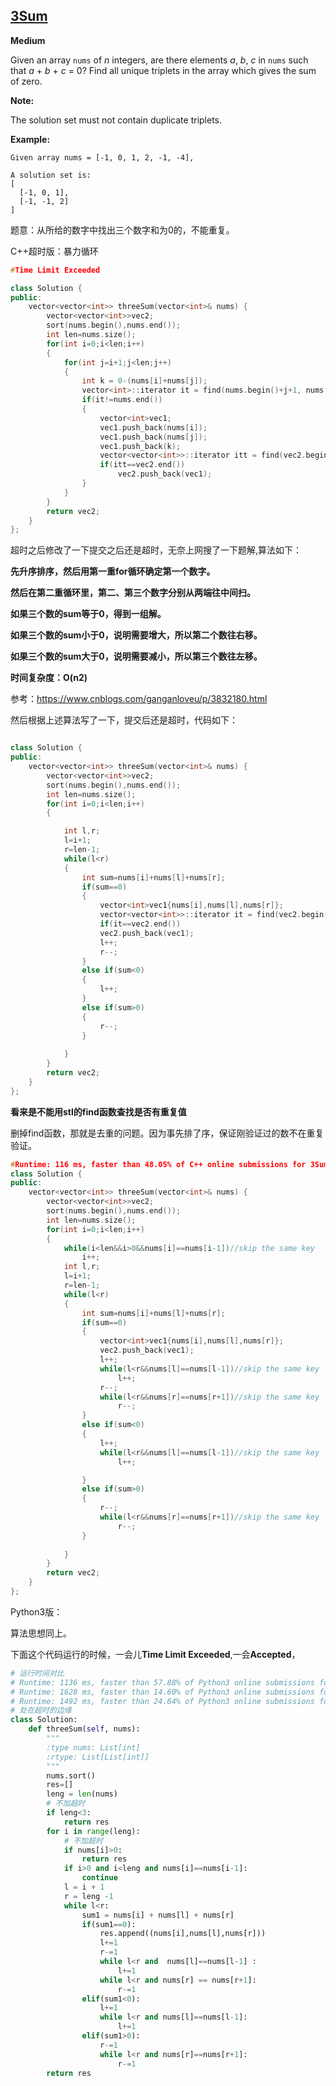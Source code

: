 ## [3Sum](https://leetcode.com/problems/3sum/)

**Medium**

Given an array `nums` of *n* integers, are there elements *a*, *b*, *c* in `nums` such that *a* + *b* + *c* = 0? Find all unique triplets in the array which gives the sum of zero.

**Note:**

The solution set must not contain duplicate triplets.

**Example:**

```
Given array nums = [-1, 0, 1, 2, -1, -4],

A solution set is:
[
  [-1, 0, 1],
  [-1, -1, 2]
]
```

题意：从所给的数字中找出三个数字和为0的，不能重复。

C++超时版：暴力循环

```c++
#Time Limit Exceeded

class Solution {
public:
    vector<vector<int>> threeSum(vector<int>& nums) {
        vector<vector<int>>vec2;
        sort(nums.begin(),nums.end());
        int len=nums.size(); 
        for(int i=0;i<len;i++)
        {
            for(int j=i+1;j<len;j++)
            {
                int k = 0-(nums[i]+nums[j]);
                vector<int>::iterator it = find(nums.begin()+j+1, nums.end(), k);
                if(it!=nums.end())
                {
                    vector<int>vec1;
                    vec1.push_back(nums[i]);
                    vec1.push_back(nums[j]);
                    vec1.push_back(k);
                    vector<vector<int>>::iterator itt = find(vec2.begin(),vec2.end(),vec1);
                    if(itt==vec2.end())
                        vec2.push_back(vec1);
                }
            }
        }
        return vec2; 
    }
};


```

超时之后修改了一下提交之后还是超时，无奈上网搜了一下题解,算法如下：

**先升序排序，然后用第一重for循环确定第一个数字。**

**然后在第二重循环里，第二、第三个数字分别从两端往中间扫。**

**如果三个数的sum等于0，得到一组解。**

**如果三个数的sum小于0，说明需要增大，所以第二个数往右移。**

**如果三个数的sum大于0，说明需要减小，所以第三个数往左移。**

**时间复杂度：O(n2)**

参考：https://www.cnblogs.com/ganganloveu/p/3832180.html

然后根据上述算法写了一下，提交后还是超时，代码如下：

```c++

class Solution {
public:
    vector<vector<int>> threeSum(vector<int>& nums) {
        vector<vector<int>>vec2;
        sort(nums.begin(),nums.end());
        int len=nums.size();
        for(int i=0;i<len;i++)
        {

            int l,r;
            l=i+1;
            r=len-1;
            while(l<r)
            {
                int sum=nums[i]+nums[l]+nums[r];
                if(sum==0)
                {
                    vector<int>vec1{nums[i],nums[l],nums[r]};
                    vector<vector<int>>::iterator it = find(vec2.begin(),vec2.end(),vec1);
                    if(it==vec2.end())
                    vec2.push_back(vec1);
                    l++;
                    r--;
                }
                else if(sum<0)
                {
                    l++;
                }
                else if(sum>0)
                {
                    r--;
                }
                
            }
        }
        return vec2; 
    }
};


```

**看来是不能用stl的find函数查找是否有重复值**

删掉find函数，那就是去重的问题。因为事先排了序，保证刚验证过的数不在重复验证。

```c++
#Runtime: 116 ms, faster than 48.05% of C++ online submissions for 3Sum.
class Solution {
public:
    vector<vector<int>> threeSum(vector<int>& nums) {
        vector<vector<int>>vec2;
        sort(nums.begin(),nums.end());
        int len=nums.size();
        for(int i=0;i<len;i++)
        {
            while(i<len&&i>0&&nums[i]==nums[i-1])//skip the same key
                i++;
            int l,r;
            l=i+1;
            r=len-1;
            while(l<r)
            {
                int sum=nums[i]+nums[l]+nums[r];
                if(sum==0)
                {
                    vector<int>vec1{nums[i],nums[l],nums[r]};
                    vec2.push_back(vec1);
                    l++;
                    while(l<r&&nums[l]==nums[l-1])//skip the same key
                        l++;
                    r--;
                    while(l<r&&nums[r]==nums[r+1])//skip the same key
                        r--;
                }
                else if(sum<0)
                {
                    l++;
                    while(l<r&&nums[l]==nums[l-1])//skip the same key
                        l++;

                }
                else if(sum>0)
                {
                    r--;
                    while(l<r&&nums[r]==nums[r+1])//skip the same key
                        r--;
                }
                
            }
        }
        return vec2; 
    }
};


```

Python3版：

算法思想同上。

下面这个代码运行的时候，一会儿**Time Limit Exceeded**,一会**Accepted**，

```python
# 运行时间对比
# Runtime: 1136 ms, faster than 57.88% of Python3 online submissions for 3Sum.
# Runtime: 1628 ms, faster than 14.60% of Python3 online submissions for 3Sum.
# Runtime: 1492 ms, faster than 24.64% of Python3 online submissions for 3Sum.
# 处在超时的边缘
class Solution:
    def threeSum(self, nums):
        """
        :type nums: List[int]
        :rtype: List[List[int]]
        """
        nums.sort()
        res=[]
        leng = len(nums)
        # 不加超时
        if leng<3:
            return res
        for i in range(leng):
            # 不加超时
            if nums[i]>0:
                return res
            if i>0 and i<leng and nums[i]==nums[i-1]:
                continue
            l = i + 1
            r = leng -1
            while l<r:
                sum1 = nums[i] + nums[l] + nums[r]
                if(sum1==0):
                    res.append((nums[i],nums[l],nums[r]))
                    l+=1
                    r-=1
                    while l<r and  nums[l]==nums[l-1] :
                        l+=1
                    while l<r and nums[r] == nums[r+1]:
                        r-=1
                elif(sum1<0):
                    l+=1
                    while l<r and nums[l]==nums[l-1]:
                        l+=1
                elif(sum1>0):
                    r-=1
                    while l<r and nums[r]==nums[r+1]:
                        r-=1
        return res
```

